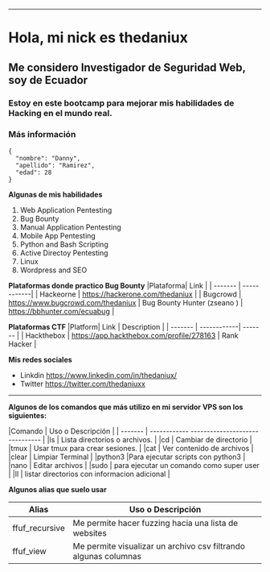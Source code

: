 ***
# Hola, mi nick es thedaniux
## Me considero Investigador de Seguridad Web, soy de **Ecuador**
### Estoy en este bootcamp para mejorar mis habilidades de Hacking en el mundo real.

### Más  información

```
{
  "nombre": "Danny",
  "apellido": "Ramirez",
  "edad": 28
}
```

**Algunas de mis habilidades**

1. Web Application Pentesting 
2. Bug Bounty 
3. Manual Application Pentesting
4. Mobile App Pentesting
5. Python and Bash Scripting
6. Active Directoy Pentesting
7. Linux
8. Wordpress and SEO

**Plataformas donde practico Bug Bounty**
|Plataforma| Link |
| -------   | ------------|
| Hackeorne | https://hackerone.com/thedaniux |
| Bugcrowd  | https://www.bugcrowd.com/thedaniux
| Bug Bounty Hunter (zseano ) |  https://bbhunter.com/ecuabug |

**Plataformas CTF**
|Platform| Link | Description | 
| -------   | ------------| ------- | 
| Hackthebox | https://app.hackthebox.com/profile/278163 | Rank Hacker | 

**Mis redes sociales**
- Linkdin https://www.linkedin.com/in/thedaniux/
- Twitter https://twitter.com/thedaniuxx

***

**Algunos de los comandos que más utilizo en mi servidor VPS son los siguientes:**


|Comando    | Uso o Descripción                            |
| -------   | ------------ ------------------------------- |
|ls         | Lista directorios o archivos.                |
|cd         | Cambiar de directorio                        |
|tmux       | Usar tmux para crear sesiones.               |
|cat        | Ver contenido de archivos                    |
|clear      | Limpiar Terminal                             |
|python3    |Para ejecutar scripts con python3             |
|nano       | Editar archivos                              |
|sudo       | para ejecutar un comando como super user     |
|ll         | listar directorios con informacion adicional |

**Algunos alias que suelo usar**

|Alias    | Uso o Descripción |
| -------   | ------------- |
|ffuf_recursive | Me permite hacer fuzzing hacia una lista de websites |
|ffuf_view  | Me permite visualizar un archivo csv filtrando algunas columnas |



